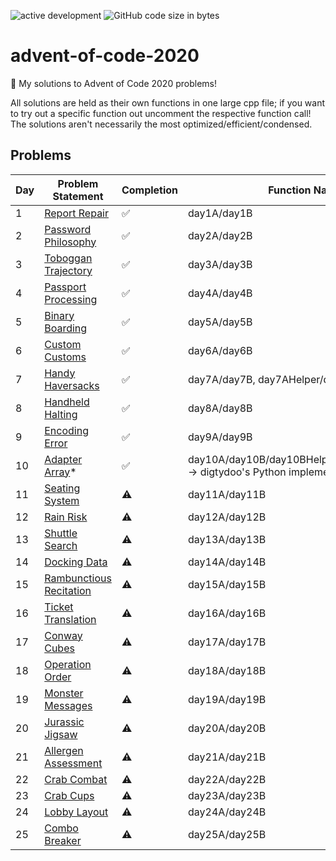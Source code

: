 ![active development](https://img.shields.io/badge/active%20dev-yes-brightgreen.svg)
![GitHub code size in bytes](https://img.shields.io/github/languages/code-size/simcard0000/advent-of-code-2020.svg)
# advent-of-code-2020
🎄 My solutions to Advent of Code 2020 problems!

All solutions are held as their own functions in one large cpp file; if you want to try out a specific function out uncomment the respective function call! The solutions aren't necessarily the most optimized/efficient/condensed.

## Problems
| Day | Problem Statement                                          | Completion | Function Name |           Input           | A: Solution | B: Solution | 
| --- | ---------------------------------------------------------- | ---------- | ------------- | ------------------------- | ----------- | ----------- |
|  1  | [Report Repair](https://adventofcode.com/2020/day/1)       | ✅         | day1A/day1B  | [day1input](https://github.com/simcard0000/advent-of-code-2020/blob/main/src/day1input.txt)              |   987339   |  259521570  |
|  2  | [Password Philosophy](https://adventofcode.com/2020/day/2) | ✅         | day2A/day2B  | [day2input](https://github.com/simcard0000/advent-of-code-2020/blob/main/src/day2input.txt)              |     393    |     690  | 
|  3  | [Toboggan Trajectory](https://adventofcode.com/2020/day/3) | ✅         | day3A/day3B  | [day3input](https://github.com/simcard0000/advent-of-code-2020/blob/main/src/day3input.txt)              |     230    |  9533698720 |
|  4  | [Passport Processing](https://adventofcode.com/2020/day/4) | ✅         | day4A/day4B  | [day4input](https://github.com/simcard0000/advent-of-code-2020/blob/main/src/day4input.txt)              |     216    |    150   |
|  5  | [Binary Boarding](https://adventofcode.com/2020/day/5)     | ✅         | day5A/day5B  | [day5input](https://github.com/simcard0000/advent-of-code-2020/blob/main/src/day5input.txt)              |     888    |    522   |
|  6  | [Custom Customs](https://adventofcode.com/2020/day/6)      | ✅         | day6A/day6B  | [day6input](https://github.com/simcard0000/advent-of-code-2020/blob/main/src/day6input.txt)              |    7120    |   3570   |
|  7  | [Handy Haversacks](https://adventofcode.com/2020/day/7)    | ✅         | day7A/day7B, day7AHelper/day7BHelper  | [day7input](https://github.com/simcard0000/advent-of-code-2020/blob/main/src/day7input.txt) -> shiny gold               |     126     |    220149    |
|  8  | [Handheld Halting](https://adventofcode.com/2020/day/8)    | ✅         | day8A/day8B  | [day8input](https://github.com/simcard0000/advent-of-code-2020/blob/main/src/day8input.txt)              |    2080    |   2477   |
|  9  | [Encoding Error](https://adventofcode.com/2020/day/9)      | ✅         | day9A/day9B  | [day9input](https://github.com/simcard0000/advent-of-code-2020/blob/main/src/day9input.txt)              |  776203571 | 104800569 |
| 10  | [Adapter Array](https://adventofcode.com/2020/day/10)*      | ✅         | day10A/day10B/day10BHelper1/[day10BHelper2](https://www.reddit.com/r/adventofcode/comments/ka8z8x/2020_day_10_solutions/) -> digtydoo's Python implementation| [day10input](https://github.com/simcard0000/advent-of-code-2020/blob/main/src/day10input.txt) |   2414   |  21156911906816  |
| 11  | [Seating System](https://adventofcode.com/2020/day/11) |⚠            | day11A/day11B| [day11input]               |             |             |
| 12  | [Rain Risk](https://adventofcode.com/2020/day/12)                                                           |⚠            | day12A/day12B| [day12input]               |             |             |
| 13  | [Shuttle Search](https://adventofcode.com/2020/day/13)                                                            |⚠            | day13A/day13B| [day13input]               |             |             |
| 14  | [Docking Data](https://adventofcode.com/2020/day/14)                                                           |⚠            | day14A/day14B| [day14input]               |             |             |
| 15  | [Rambunctious Recitation](https://adventofcode.com/2020/day/15)                                                           |⚠            | day15A/day15B| [day15input]               |             |             |
| 16  | [Ticket Translation](https://adventofcode.com/2020/day/16)                                                           |⚠            | day16A/day16B| [day16input]               |             |             |
| 17  | [Conway Cubes](https://adventofcode.com/2020/day/17)                                                           |⚠            | day17A/day17B| [day17input]               |             |             |
| 18  | [Operation Order](https://adventofcode.com/2020/day/18)                                                            |⚠            | day18A/day18B| [day18input]               |             |             |
| 19  | [Monster Messages](https://adventofcode.com/2020/day/19)                                                           |⚠            | day19A/day19B| [day19input]               |             |             |
| 20  | [Jurassic Jigsaw](https://adventofcode.com/2020/day/20)                                                           |⚠            | day20A/day20B| [day20input]               |             |             |
| 21  | [Allergen Assessment](https://adventofcode.com/2020/day/21)                                                           |⚠            | day21A/day21B| [day21input]               |             |             |
| 22  | [Crab Combat](https://adventofcode.com/2020/day/22)                                                           |⚠            | day22A/day22B| [day22input]               |             |             |
| 23  | [Crab Cups](https://adventofcode.com/2020/day/23)                                                           |⚠            | day23A/day23B| [day23input]               |             |             |
| 24  | [Lobby Layout](https://adventofcode.com/2020/day/24)                                                            |⚠            | day24A/day24B| [day24input]               |             |             |
| 25  | [Combo Breaker](https://adventofcode.com/2020/day/25)                                                           |⚠            | day25A/day25B| [day25input]               |             |             |

